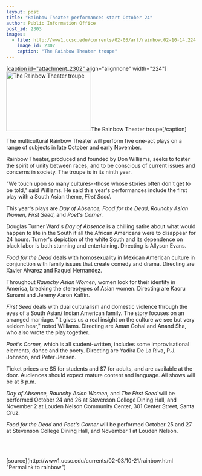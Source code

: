 ```yaml
---
layout: post
title: "Rainbow Theater performances start October 24"
author: Public Information Office
post_id: 2303
images:
  - file: http://www1.ucsc.edu/currents/02-03/art/rainbow.02-10-14.224.jpg
    image_id: 2302
    caption: "The Rainbow Theater troupe"
---
```


[caption id="attachment_2302" align="alignnone" width="224"]<a href="http://localhost/mysite/wp-content/uploads/2002/10/rainbow.02-10-14.224.jpg"><img class="size-full wp-image-2302" src="http://localhost/mysite/wp-content/uploads/2002/10/rainbow.02-10-14.224.jpg" alt="The Rainbow Theater troupe" width="224" height="157" /></a>The Rainbow Theater troupe[/caption]
<p>
  The multicultural Rainbow Theater will perform five one-act plays on a range of subjects in late October and early November.<br>
</p>
<p>
  Rainbow Theater, produced and founded by Don Williams, seeks to foster the spirit of unity between races, and to be conscious of current issues and concerns in society. The troupe is in its ninth year.
</p>
<p>
  "We touch upon so many cultures--those whose stories often don't get to be told," said Williams. He said this year's performances include the first play with a South Asian theme, <i>First Seed.</i>
</p>
<p>
  This year's plays are <i>Day of Absence, Food for the Dead, Raunchy Asian Women, First Seed</i>, and <i>Poet's Corner.</i>
</p>
<p>
  Douglas Turner Ward's <i>Day of Absence</i> is a chilling satire about what would happen to life in the South if all the African Americans were to disappear for 24 hours. Turner's depiction of the white South and its dependence on black labor is both stunning and entertaining. Directing is Allyson Evans.
</p>
<p>
  <i>Food for the Dead</i> deals with homosexuality in Mexican American culture in conjunction with family issues that create comedy and drama. Directing are Xavier Alvarez and Raquel Hernandez.
</p>
<p>
  Throughout <i>Raunchy Asian Women,</i> women look for their identity in America, breaking the stereotypes of Asian women. Directing are Kaoru Sunami and Jeremy Aaron Kaffin.
</p>
<p>
  <i>First Seed</i> deals with dual culturalism and domestic violence through the eyes of a South Asian/ Indian American family. The story focuses on an arranged marriage. "It gives us a real insight on the culture we see but very seldom hear," noted Williams. Directing are Aman Gohal and Anand Sha, who also wrote the play together.
</p>
<p>
  <i>Poet's Corner,</i> which is all student-written, includes some improvisational elements, dance and the poety. Directing are Yadira De La Riva, P.J. Johnson, and Peter Jensen.
</p>
<p>
  Ticket prices are $5 for students and $7 for adults, and are available at the door. Audiences should expect mature content and language. All shows will be at 8 p.m.
</p>
<p>
  <i>Day of Absence, Raunchy Asian Women,</i> and <i>The First Seed</i> will be performed October 24 and 26 at Stevenson College Dining Hall, and November 2 at Louden Nelson Community Center, 301 Center Street, Santa Cruz.
</p>
<p>
  <i>Food for the Dead</i> and <i>Poet's Corner</i> will be performed October 25 and 27 at Stevenson College Dining Hall, and November 1 at Louden Nelson.
</p>
<p>
  <br>
  <br>

</p>
<p>

</p>
[source](http://www1.ucsc.edu/currents/02-03/10-21/rainbow.html "Permalink to rainbow")
